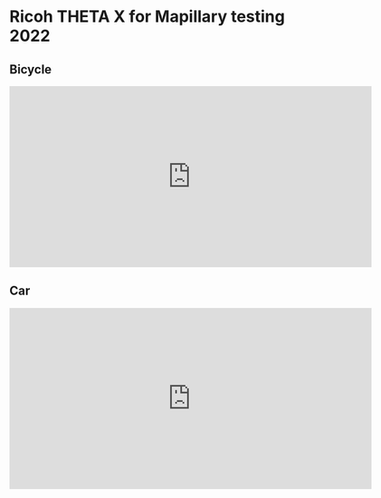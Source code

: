 # Ricoh THETA X for Mapillary testing 2022

## Bicycle
<iframe width="640" height="320" src="https://www.mapillary.com/embed?map_style=Mapillary%20satellite&image_key=1388299491632302&style=split" frameborder="0"></iframe>

## Car
<iframe width="640" height="320" src="https://www.mapillary.com/embed?map_style=Mapillary%20satellite&image_key=285134867120936&style=split" frameborder="0"></iframe>

